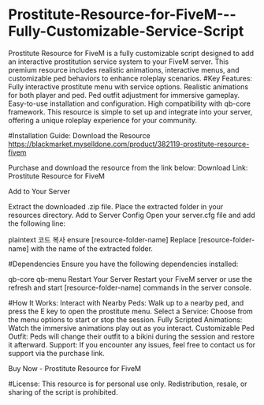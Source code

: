 # Prostitute-Resource-for-FiveM---Fully-Customizable-Service-Script
Prostitute Resource for FiveM is a fully customizable script designed to add an interactive prostitution service system to your FiveM server. This premium resource includes realistic animations, interactive menus, and customizable ped behaviors to enhance roleplay scenarios.
#Key Features:
Fully interactive prostitute menu with service options.
Realistic animations for both player and ped.
Ped outfit adjustment for immersive gameplay.
Easy-to-use installation and configuration.
High compatibility with qb-core framework.
This resource is simple to set up and integrate into your server, offering a unique roleplay experience for your community.

  #Installation Guide:
Download the Resource
 https://blackmarket.myselldone.com/product/382119-prostitute-resource-fivem

Purchase and download the resource from the link below:
Download Link: Prostitute Resource for FiveM

Add to Your Server

Extract the downloaded .zip file.
Place the extracted folder in your resources directory.
Add to Server Config
Open your server.cfg file and add the following line:

plaintext
코드 복사
ensure [resource-folder-name]
Replace [resource-folder-name] with the name of the extracted folder.

#Dependencies
Ensure you have the following dependencies installed:

qb-core
qb-menu
Restart Your Server
Restart your FiveM server or use the refresh and start [resource-folder-name] commands in the server console.

#How It Works:
Interact with Nearby Peds:
Walk up to a nearby ped, and press the E key to open the prostitute menu.
Select a Service:
Choose from the menu options to start or stop the session.
Fully Scripted Animations:
Watch the immersive animations play out as you interact.
Customizable Ped Outfit:
Peds will change their outfit to a bikini during the session and restore it afterward.
Support:
If you encounter any issues, feel free to contact us for support via the purchase link.

Buy Now - Prostitute Resource for FiveM


#License:
This resource is for personal use only. Redistribution, resale, or sharing of the script is prohibited.

